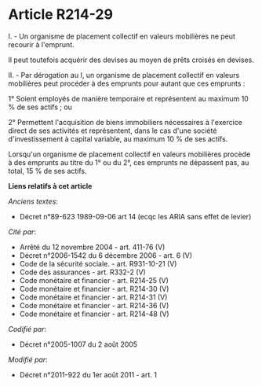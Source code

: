 # Article R214-29

I. - Un organisme de placement collectif en valeurs mobilières ne peut recourir à l'emprunt. 

Il peut toutefois acquérir des devises au moyen de prêts croisés en devises. 

II. - Par dérogation au I, un organisme de placement collectif en valeurs mobilières peut procéder à des emprunts pour autant
que ces emprunts : 

1° Soient employés de manière temporaire et représentent au maximum 10 % de ses actifs ; ou 

2° Permettent l'acquisition de biens immobiliers nécessaires à l'exercice direct de ses activités et représentent, dans le
cas d'une société d'investissement à capital variable, au maximum 10 % de ses actifs. 

Lorsqu'un organisme de placement collectif en valeurs mobilières procède à des emprunts au titre du 1° ou du 2°, ces emprunts
ne dépassent pas, au total, 15 % de ses actifs.

**Liens relatifs à cet article**

_Anciens textes_:

  - Décret n°89-623 1989-09-06 art 14 (ecqc les ARIA sans effet de levier)

_Cité par_:

  - Arrêté du 12 novembre 2004 - art. 411-76 (V)
  - Décret n°2006-1542 du 6 décembre 2006 - art. 6 (V)
  - Code de la sécurité sociale. - art. R931-10-21 (V)
  - Code des assurances - art. R332-2 (V)
  - Code monétaire et financier - art. R214-25 (V)
  - Code monétaire et financier - art. R214-30 (V)
  - Code monétaire et financier - art. R214-31 (V)
  - Code monétaire et financier - art. R214-36 (V)
  - Code monétaire et financier - art. R214-48 (V)

_Codifié par_:

  - Décret n°2005-1007 du 2 août 2005

_Modifié par_:

  - Décret n°2011-922 du 1er août 2011 - art. 1
